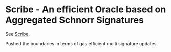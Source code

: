 # Scribe - An efficient Oracle based on Aggregated Schnorr Signatures

See [Scribe](https://github.com/chronicleprotocol/scribe).

Pushed the boundaries in terms of gas efficient multi signature updates.
